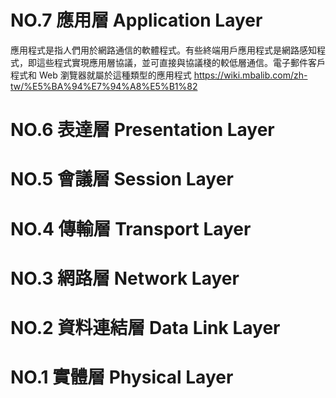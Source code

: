 #



# NO.7 應用層 Application Layer

應用程式是指人們用於網路通信的軟體程式。有些終端用戶應用程式是網路感知程式，即這些程式實現應用層協議，並可直接與協議棧的較低層通信。電子郵件客戶程式和 Web 瀏覽器就屬於這種類型的應用程式
https://wiki.mbalib.com/zh-tw/%E5%BA%94%E7%94%A8%E5%B1%82

# NO.6 表達層 Presentation Layer

# NO.5 會議層 Session Layer

# NO.4 傳輸層 Transport Layer

# NO.3 網路層 Network Layer

# NO.2 資料連結層 Data Link Layer

# NO.1 實體層 Physical Layer





























